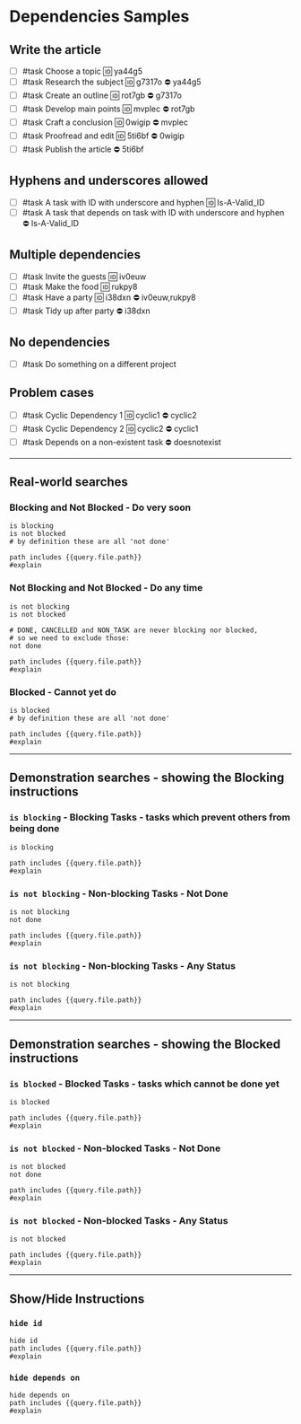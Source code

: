 # Dependencies Samples

## Write the article

- [ ] #task Choose a topic 🆔 ya44g5
- [ ] #task Research the subject 🆔 g7317o ⛔ ya44g5
- [ ] #task Create an outline 🆔 rot7gb ⛔ g7317o
- [ ] #task Develop main points 🆔 mvplec ⛔ rot7gb
- [ ] #task Craft a conclusion 🆔 0wigip ⛔ mvplec
- [ ] #task Proofread and edit 🆔 5ti6bf ⛔ 0wigip
- [ ] #task Publish the article ⛔ 5ti6bf

## Hyphens and underscores allowed

- [ ] #task A task with ID with underscore and hyphen 🆔 Is-A-Valid_ID
- [ ] #task A task that depends on task with ID with underscore and hyphen ⛔ Is-A-Valid_ID

## Multiple dependencies

- [ ] #task Invite the guests 🆔 iv0euw
- [ ] #task Make the food 🆔 rukpy8
- [ ] #task Have a party 🆔 i38dxn ⛔ iv0euw,rukpy8
- [ ] #task Tidy up after party ⛔ i38dxn

## No dependencies

- [ ] #task Do something on a different project

## Problem cases

- [ ] #task Cyclic Dependency 1 🆔 cyclic1 ⛔ cyclic2
- [ ] #task Cyclic Dependency 2 🆔 cyclic2 ⛔ cyclic1
- [ ] #task Depends on a non-existent task ⛔ doesnotexist

---

## Real-world searches

### Blocking and Not Blocked - Do very soon

```tasks
is blocking
is not blocked
# by definition these are all 'not done'

path includes {{query.file.path}}
#explain
```

### Not Blocking and Not Blocked - Do any time

```tasks
is not blocking
is not blocked

# DONE, CANCELLED and NON_TASK are never blocking nor blocked,
# so we need to exclude those:
not done

path includes {{query.file.path}}
#explain
```

### Blocked - Cannot yet do

```tasks
is blocked
# by definition these are all 'not done'

path includes {{query.file.path}}
#explain
```

---

## Demonstration searches - showing the Blocking instructions

### `is blocking` - Blocking Tasks - tasks which prevent others from being done

```tasks
is blocking

path includes {{query.file.path}}
#explain
```

### `is not blocking` - Non-blocking Tasks - Not Done

```tasks
is not blocking
not done

path includes {{query.file.path}}
#explain
```

### `is not blocking` - Non-blocking Tasks - Any Status

```tasks
is not blocking

path includes {{query.file.path}}
#explain
```

---

## Demonstration searches - showing the Blocked instructions

### `is blocked` - Blocked Tasks - tasks which cannot be done yet

```tasks
is blocked

path includes {{query.file.path}}
#explain
```

### `is not blocked` - Non-blocked Tasks - Not Done

```tasks
is not blocked
not done

path includes {{query.file.path}}
#explain
```

### `is not blocked` - Non-blocked Tasks - Any Status

```tasks
is not blocked

path includes {{query.file.path}}
#explain
```

---

## Show/Hide Instructions

### `hide id`

```tasks
hide id
path includes {{query.file.path}}
#explain
```

### `hide depends on`

```tasks
hide depends on
path includes {{query.file.path}}
#explain
```
